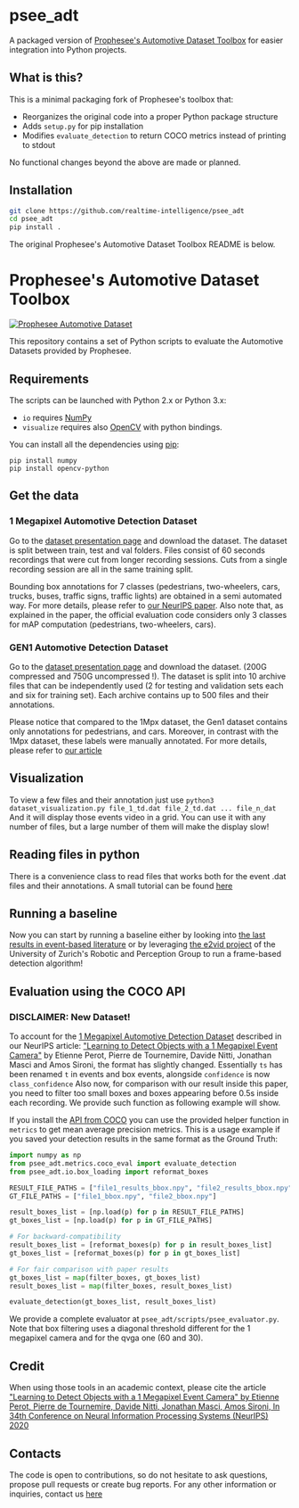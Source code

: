 # psee_adt

A packaged version of [Prophesee's Automotive Dataset
Toolbox](https://github.com/prophesee-ai/prophesee-automotive-dataset-toolbox)
for easier integration into Python projects.

## What is this?

This is a minimal packaging fork of Prophesee's toolbox that:
- Reorganizes the original code into a proper Python package structure
- Adds `setup.py` for pip installation
- Modifies `evaluate_detection` to return COCO metrics instead of printing to
  stdout

No functional changes beyond the above are made or planned.

## Installation

```bash
git clone https://github.com/realtime-intelligence/psee_adt
cd psee_adt
pip install .
```

The original Prophesee's Automotive Dataset Toolbox README is below.


# Prophesee's Automotive Dataset Toolbox

[![Prophesee Automotive Dataset](media/GEN1-Automotive-detection-dataset-thumbnail.jpg)](https://www.youtube.com/watch?v=VJ7VSUqFvVE&feature=youtu.be) 

This repository contains a set of Python scripts to evaluate the Automotive Datasets provided by Prophesee.

## Requirements

The scripts can be launched with Python 2.x or Python 3.x:
* `io` requires [NumPy](https://numpy.org/) 
* `visualize` requires also [OpenCV](https://opencv.org/) with python bindings.

You can install all the dependencies using [pip](https://pip.pypa.io/en/stable/):
```
pip install numpy
pip install opencv-python
```

## Get the data

### 1 Megapixel Automotive Detection Dataset

Go to the [dataset presentation page](https://www.prophesee.ai/2020/11/24/automotive-megapixel-event-based-dataset/) and download the dataset.
The dataset is split between train, test and val folders. 
Files consist of 60 seconds recordings that were cut from longer recording sessions. Cuts from a single recording session are all in the same training split.

Bounding box annotations for 7 classes (pedestrians, two-wheelers, cars, trucks, buses, traffic signs, traffic lights) are obtained in a semi automated way.
For more details, please refer to [our NeurIPS paper](https://papers.nips.cc/paper/2020/file/c213877427b46fa96cff6c39e837ccee-Paper.pdf).
Also note that, as explained in the paper, the official evaluation code considers only 3 classes for mAP computation (pedestrians, two-wheelers, cars).

### GEN1 Automotive Detection Dataset 

Go to the [dataset presentation page](https://www.prophesee.ai/2020/01/24/prophesee-gen1-automotive-detection-dataset/) and download the dataset.
(200G compressed and 750G uncompressed !). 
The dataset is split into 10 archive files that can be independently used (2 for testing and validation sets each and six for training set).
Each archive contains up to 500 files and their annotations.

Please notice that compared to the 1Mpx dataset, the Gen1 dataset contains only annotations for pedestrians, and cars.
Moreover, in contrast with the 1Mpx dataset, these labels were manually annotated.
For more details, please refer to [our article](https://arxiv.org/abs/2001.08499)

## Visualization

To view a few files and their annotation just use
    `python3 dataset_visualization.py file_1_td.dat file_2_td.dat ... file_n_dat`
And it will display those events video in a grid. You can use it with any number of files,
but a large number of them will make the display slow!

## Reading files in python

There is a convenience class to read files that works both for the event .dat files and their annotations.
A small tutorial can be found [here](tutorial.ipynb)


## Running a baseline

Now you can start by running a baseline either by looking into [the last results in event-based literature](https://github.com/uzh-rpg/event-based_vision_resources) or by leveraging [the e2vid project](https://github.com/uzh-rpg/rpg_e2vid) of the University of Zurich's Robotic and Perception Group to run a frame-based detection algorithm!


## Evaluation using the COCO API

### DISCLAIMER: New Dataset! 

To account for the [1 Megapixel Automotive Detection Dataset](https://www.prophesee.ai/2020/11/24/automotive-megapixel-event-based-dataset/) described in our NeurIPS article: ["Learning to Detect Objects with a 1 Megapixel Event Camera"](https://papers.nips.cc/paper/2020/file/c213877427b46fa96cff6c39e837ccee-Paper.pdf) by Etienne Perot, Pierre de Tournemire, Davide Nitti, Jonathan Masci and Amos Sironi, the format has slightly changed. 
Essentially `ts` has been renamed `t` in events and box events, alongside `confidence` is now `class_confidence`
Also now, for comparison with our result inside this paper, you need to filter too small boxes and boxes appearing before 0.5s inside each recording. We provide such function
as following example will show.


If you install the [API from COCO](https://github.com/cocodataset/cocoapi) you can use the provided helper function in `metrics` to get mean average precision metrics.
This is a usage example if you saved your detection results in the same format as the Ground Truth:
```python
import numpy as np
from psee_adt.metrics.coco_eval import evaluate_detection
from psee_adt.io.box_loading import reformat_boxes

RESULT_FILE_PATHS = ["file1_results_bbox.npy", "file2_results_bbox.npy"]
GT_FILE_PATHS = ["file1_bbox.npy", "file2_bbox.npy"]

result_boxes_list = [np.load(p) for p in RESULT_FILE_PATHS]
gt_boxes_list = [np.load(p) for p in GT_FILE_PATHS]

# For backward-compatibility
result_boxes_list = [reformat_boxes(p) for p in result_boxes_list]
gt_boxes_list = [reformat_boxes(p) for p in gt_boxes_list]

# For fair comparison with paper results
gt_boxes_list = map(filter_boxes, gt_boxes_list)
result_boxes_list = map(filter_boxes, result_boxes_list)

evaluate_detection(gt_boxes_list, result_boxes_list)
```
We provide a complete evaluator at `psee_adt/scripts/psee_evaluator.py`. Note that box filtering uses a diagonal threshold different for the 1 megapixel camera and for the qvga one (60 and 30).


## Credit
When using those tools in an academic context, please cite the article ["Learning to Detect Objects with a 1 Megapixel Event Camera" by Etienne Perot, Pierre de Tournemire, Davide Nitti, Jonathan Masci, Amos Sironi, In 34th Conference on Neural Information Processing Systems (NeurIPS) 2020](https://papers.nips.cc/paper/2020/file/c213877427b46fa96cff6c39e837ccee-Paper.pdf)


## Contacts
The code is open to contributions, so do not hesitate to ask questions, propose pull requests or create bug reports.
For any other information or inquiries, contact us [here](https://www.prophesee.ai/contact-us/)
